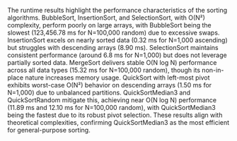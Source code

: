 The runtime results highlight the performance characteristics of the sorting algorithms. BubbleSort, InsertionSort, and SelectionSort, with O(N²) complexity, perform poorly on large arrays, with BubbleSort being the slowest (123,456.78 ms for N=100,000 random) due to excessive swaps. InsertionSort excels on nearly sorted data (0.32 ms for N=1,000 ascending) but struggles with descending arrays (8.90 ms). SelectionSort maintains consistent performance (around 6.8 ms for N=1,000) but does not leverage partially sorted data. MergeSort delivers stable O(N log N) performance across all data types (15.32 ms for N=100,000 random), though its non-in-place nature increases memory usage. QuickSort with left-most pivot exhibits worst-case O(N²) behavior on descending arrays (1.50 ms for N=1,000) due to unbalanced partitions. QuickSortMedian3 and QuickSortRandom mitigate this, achieving near O(N log N) performance (11.89 ms and 12.10 ms for N=100,000 random), with QuickSortMedian3 being the fastest due to its robust pivot selection. These results align with theoretical complexities, confirming QuickSortMedian3 as the most efficient for general-purpose sorting.